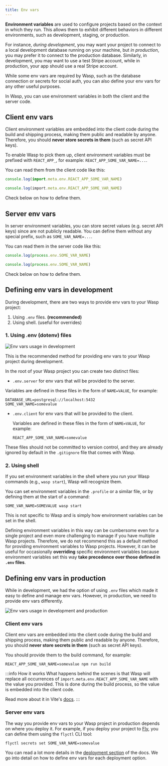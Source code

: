 ```yaml
---
title: Env vars
---
```


**Environment variables** are used to configure projects based on the context in which they run. This allows them to exhibit different behaviors in different environments, such as development, staging, or production.

For instance, _during development_, you may want your project to connect to a local development database running on your machine, but _in production_, you may prefer it to connect to the production database. Similarly, in development, you may want to use a test Stripe account, while in production, your app should use a real Stripe account.

While some env vars are required by Wasp, such as the database connection or secrets for social auth, you can also define your env vars for any other useful purposes.

In Wasp, you can use environment variables in both the client and the server code.
## Client env vars

Client environment variables are embedded into the client code during the build and shipping process, making them public and readable by anyone. Therefore, you should **never store secrets in them** (such as secret API keys).

To enable Wasp to pick them up, client environment variables must be prefixed with `REACT_APP_`, for example: `REACT_APP_SOME_VAR_NAME=...`.

You can read them from the client code like this:

<Tabs groupId="js-ts">
<TabItem value="js" label="JavaScript">

```js title="src/App.js"
console.log(import.meta.env.REACT_APP_SOME_VAR_NAME)
```
</TabItem>
<TabItem value="ts" label="TypeScript">

```ts title="src/App.ts"
console.log(import.meta.env.REACT_APP_SOME_VAR_NAME)
```
</TabItem>
</Tabs>


Check below on how to define them.

## Server env vars

In server environment variables, you can store secret values (e.g. secret API keys) since are not publicly readable. You can define them without any special prefix, such as `SOME_VAR_NAME=...`.

You can read them in the server code like this:
<Tabs groupId="js-ts">
<TabItem value="js" label="JavaScript">

```js
console.log(process.env.SOME_VAR_NAME)
```
</TabItem>
<TabItem value="ts" label="TypeScript">

```ts
console.log(process.env.SOME_VAR_NAME)
```
</TabItem>
</Tabs>

Check below on how to define them.

## Defining env vars in development

During development, there are two ways to provide env vars to your Wasp project:
1. Using `.env` files. **(recommended)**
2. Using shell. (useful for overrides)

### 1. Using .env (dotenv) files

![Env vars usage in development](/img/env/prod_dev_fade.svg)

This is the recommended method for providing env vars to your Wasp project during development.

In the root of your Wasp project you can create two distinct files:
 - `.env.server` for env vars that will be provided to the server.

  Variables are defined in these files in the form of `NAME=VALUE`, for example:
  ```shell title=".env.server"
  DATABASE_URL=postgresql://localhost:5432
  SOME_VAR_NAME=somevalue
  ```

 - `.env.client` for env vars that will be provided to the client.

    Variables are defined in these files in the form of `NAME=VALUE`, for example:
    ```shell title=".env.client"
    REACT_APP_SOME_VAR_NAME=somevalue
    ```

These files should not be committed to version control, and they are already ignored by default in the `.gitignore` file that comes with Wasp.

<!-- `dotenv` files are a popular method for storing configuration: to learn more about them in general, check out the [README of the lib we use for them](https://github.com/stackbuilders/dotenv-hs). -->

### 2. Using shell
If you set environment variables in the shell where you run your Wasp commands (e.g., `wasp start`), Wasp will recognize them.

You can set environment variables in the `.profile` or a similar file, or by defining them at the start of a command:

```shell
SOME_VAR_NAME=SOMEVALUE wasp start
```

 This is not specific to Wasp and is simply how environment variables can be set in the shell.

Defining environment variables in this way can be cumbersome even for a single project and even more challenging to manage if you have multiple Wasp projects. Therefore, we do not recommend this as a default method for providing environment variables to Wasp projects. However, it can be useful for occasionally **overriding** specific environment variables because environment variables set this way **take precedence over those defined in `.env` files**.

## Defining env vars in production

While in development, we had the option of using `.env` files which made it easy to define and manage env vars. However, in production, we need to provide env vars differently.

![Env vars usage in development and production](/img/env/prod_dev_fade_2.svg)

### Client env vars

Client env vars are embedded into the client code during the build and shipping process, making them public and readable by anyone. Therefore, you should **never store secrets in them** (such as secret API keys).

You should provide them to the build command, for example:
```shell
REACT_APP_SOME_VAR_NAME=somevalue npm run build
```

:::info How it works
What happens behind the scenes is that Wasp will replace all occurrences of `import.meta.env.REACT_APP_SOME_VAR_NAME` with the value you provided. This is done during the build process, so the value is embedded into the client code.

Read more about it in Vite's [docs](https://vitejs.dev/guide/env-and-mode.html#production-replacement).
:::

### Server env vars

The way you provide env vars to your Wasp project in production depends on where you deploy it. For example, if you deploy your project to [Fly](https://fly.io), you can define them using the `flyctl` CLI tool:

```shell
flyctl secrets set SOME_VAR_NAME=somevalue
```

You can read a lot more details in the [deployment section](/docs/advanced/deployment) of the docs. We go into detail on how to define env vars for each deployment option.
